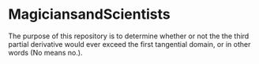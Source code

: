 # MagiciansandScientists
The purpose of this repository is to determine whether or not the the third partial derivative would ever exceed the first tangential domain, or in other words (No means no.).
